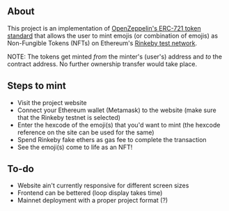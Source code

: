 ## About

This project is an implementation of [OpenZeppelin's ERC-721 token standard](https://github.com/OpenZeppelin/openzeppelin-contracts/tree/master/contracts/token/ERC721) that allows the user to mint emojis (or combination of emojis) as Non-Fungible Tokens (NFTs) on Ethereum's [Rinkeby test network](https://www.rinkeby.io/#stats).

NOTE: The tokens get minted *from* the minter's (user's) address and *to* the contract address. No further ownership transfer would take place.

## Steps to mint

* Visit the project website
* Connect your Ethereum wallet (Metamask) to the website (make sure that the Rinkeby testnet is selected)
* Enter the hexcode of the emoji(s) that you'd want to mint (the hexcode reference on the site can be used for the same)
* Spend Rinkeby fake ethers as gas fee to complete the transaction
* See the emoji(s) come to life as an NFT!

## To-do

* Website ain't currently responsive for different screen sizes
* Frontend can be bettered (loop display takes time)
* Mainnet deployment with a proper project format (?)



